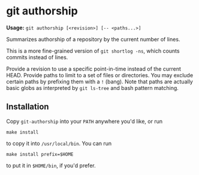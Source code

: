 # git authorship

**Usage:** `git authorship [<revision>] [-- <paths...>]`

Summarizes authorship of a repository by the current number of
lines.

This is a more fine-grained version of `git shortlog -ns`, which
counts commits instead of lines.

Provide a revision to use a specific point-in-time instead of the
current HEAD.  Provide paths to limit to a set of files or
directories.  You may exclude certain paths by prefixing them with a
`!` (bang).  Note that paths are actually basic globs as interpreted
by `git ls-tree` and bash pattern matching.

## Installation

Copy `git-authorship` into your `PATH` anywhere you'd like, or run

    make install

to copy it into `/usr/local/bin`.  You can run

    make install prefix=$HOME

to put it in `$HOME/bin`, if you'd prefer.
